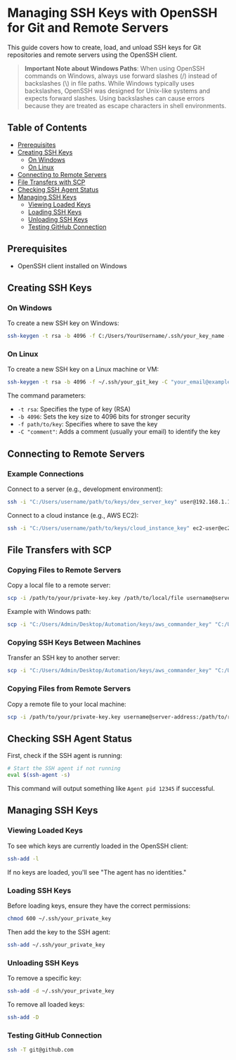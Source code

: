 # Managing SSH Keys with OpenSSH for Git and Remote Servers
This guide covers how to create, load, and unload SSH keys for Git repositories and remote servers using the OpenSSH client.

> **Important Note about Windows Paths**: When using OpenSSH commands on Windows, always use forward slashes (/) instead of backslashes (\\) in file paths. While Windows typically uses backslashes, OpenSSH was designed for Unix-like systems and expects forward slashes. Using backslashes can cause errors because they are treated as escape characters in shell environments.

## Table of Contents
- [Prerequisites](#prerequisites)
- [Creating SSH Keys](#creating-ssh-keys)
  - [On Windows](#on-windows)
  - [On Linux](#on-linux)
- [Connecting to Remote Servers](#connecting-to-remote-servers)
- [File Transfers with SCP](#file-transfers-with-scp)
- [Checking SSH Agent Status](#checking-ssh-agent-status)
- [Managing SSH Keys](#managing-ssh-keys)
  - [Viewing Loaded Keys](#viewing-loaded-keys)
  - [Loading SSH Keys](#loading-ssh-keys)
  - [Unloading SSH Keys](#unloading-ssh-keys)
  - [Testing GitHub Connection](#testing-github-connection)

## Prerequisites
- OpenSSH client installed on Windows

## Creating SSH Keys
### On Windows
To create a new SSH key on Windows:
```bash
ssh-keygen -t rsa -b 4096 -f C:/Users/YourUsername/.ssh/your_key_name -C "your_email@example.com"
```
### On Linux
To create a new SSH key on a Linux machine or VM:
```bash
ssh-keygen -t rsa -b 4096 -f ~/.ssh/your_git_key -C "your_email@example.com"
```
The command parameters:
- `-t rsa`: Specifies the type of key (RSA)
- `-b 4096`: Sets the key size to 4096 bits for stronger security
- `-f path/to/key`: Specifies where to save the key
- `-C "comment"`: Adds a comment (usually your email) to identify the key

## Connecting to Remote Servers
### Example Connections
Connect to a server (e.g., development environment):
```bash
ssh -i "C:/Users/username/path/to/keys/dev_server_key" user@192.168.1.10
```
Connect to a cloud instance (e.g., AWS EC2):
```bash
ssh -i "C:/Users/username/path/to/keys/cloud_instance_key" ec2-user@ec2-12-345-67-890.compute-1.amazonaws.com
```

## File Transfers with SCP

### Copying Files to Remote Servers
Copy a local file to a remote server:
```bash
scp -i /path/to/your/private-key.key /path/to/local/file username@server-address:/destination/directory/
```

Example with Windows path:
```bash
scp -i "C:/Users/Admin/Desktop/Automation/keys/aws_commander_key" "C:/Users/Admin/Desktop/local_file.txt" ubuntu@ec2-63-177-31-235.eu-central-1.compute.amazonaws.com:/home/ubuntu/
```

### Copying SSH Keys Between Machines
Transfer an SSH key to another server:
```bash
scp -i "C:/Users/Admin/Desktop/Automation/keys/aws_commander_key" "C:/Users/Admin/Desktop/Automation/keys/aws_kubernetes_worker" ubuntu@ec2-63-177-31-235.eu-central-1.compute.amazonaws.com:/home/ubuntu/.ssh/
```

### Copying Files from Remote Servers
Copy a remote file to your local machine:
```bash
scp -i /path/to/your/private-key.key username@server-address:/path/to/remote/file /local/destination/directory/
```

## Checking SSH Agent Status
First, check if the SSH agent is running:
```bash
# Start the SSH agent if not running
eval $(ssh-agent -s)
```
This command will output something like `Agent pid 12345` if successful.

## Managing SSH Keys
### Viewing Loaded Keys
To see which keys are currently loaded in the OpenSSH client:
```bash
ssh-add -l
```
If no keys are loaded, you'll see "The agent has no identities."

### Loading SSH Keys
Before loading keys, ensure they have the correct permissions:
```bash
chmod 600 ~/.ssh/your_private_key
```
Then add the key to the SSH agent:
```bash
ssh-add ~/.ssh/your_private_key
```

### Unloading SSH Keys
To remove a specific key:
```bash
ssh-add -d ~/.ssh/your_private_key
```
To remove all loaded keys:
```bash
ssh-add -D
```

### Testing GitHub Connection
```bash
ssh -T git@github.com
```
